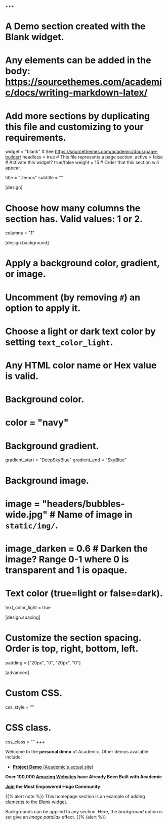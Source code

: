 +++
# A Demo section created with the Blank widget.
# Any elements can be added in the body: https://sourcethemes.com/academic/docs/writing-markdown-latex/
# Add more sections by duplicating this file and customizing to your requirements.

widget = "blank"  # See https://sourcethemes.com/academic/docs/page-builder/
headless = true  # This file represents a page section.
active = false  # Activate this widget? true/false
weight = 15  # Order that this section will appear.

title = "Demos"
subtitle = ""

[design]
  # Choose how many columns the section has. Valid values: 1 or 2.
  columns = "1"

[design.background]
  # Apply a background color, gradient, or image.
  #   Uncomment (by removing `#`) an option to apply it.
  #   Choose a light or dark text color by setting `text_color_light`.
  #   Any HTML color name or Hex value is valid.

  # Background color.
  # color = "navy"
  
  # Background gradient.
   gradient_start = "DeepSkyBlue"
   gradient_end = "SkyBlue"
  
  # Background image.
  # image = "headers/bubbles-wide.jpg"  # Name of image in `static/img/`.
  # image_darken = 0.6  # Darken the image? Range 0-1 where 0 is transparent and 1 is opaque.

  # Text color (true=light or false=dark).
  text_color_light = true

[design.spacing]
  # Customize the section spacing. Order is top, right, bottom, left.
  padding = ["20px", "0", "20px", "0"]

[advanced]
 # Custom CSS. 
 css_style = ""
 
 # CSS class.
 css_class = ""
+++

Welcome to the **personal demo** of Academic. Other demos available include:

- [**Project Demo** (Academic's actual site)](https://sourcethemes.com/academic/)

**Over 100,000 [Amazing Websites](https://sourcethemes.com/academic/#expo) have Already Been Built with Academic**

**[Join](https://sourcethemes.com/academic/docs/install/) the Most Empowered Hugo Community**

{{% alert note %}}
This homepage section is an example of adding [elements](https://sourcethemes.com/academic/docs/writing-markdown-latex/) to the [*Blank* widget](https://sourcethemes.com/academic/docs/widgets/).

Backgrounds can be applied to any section. Here, the *background* option is set give an *image parallax* effect.
{{% /alert %}}
